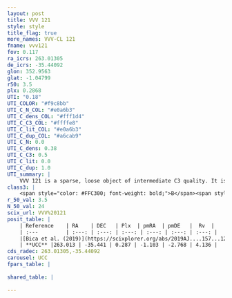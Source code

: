 ```yaml
---
layout: post
title: VVV 121
style: style
title_flag: true
more_names: VVV-CL 121
fname: vvv121
fov: 0.117
ra_icrs: 263.01305
de_icrs: -35.44092
glon: 352.9563
glat: -1.04799
r50: 3.5
plx: 0.2868
UTI: "0.18"
UTI_COLOR: "#f9c8bb"
UTI_C_N_COL: "#e0a6b3"
UTI_C_dens_COL: "#fff1d4"
UTI_C_C3_COL: "#ffffe8"
UTI_C_lit_COL: "#e0a6b3"
UTI_C_dup_COL: "#a6cab9"
UTI_C_N: 0.0
UTI_C_dens: 0.38
UTI_C_C3: 0.5
UTI_C_lit: 0.0
UTI_C_dup: 1.0
UTI_summary: |
    VVV 121 is a sparse, loose object of intermediate C3 quality. It is rarely studied in the literature, with no articles listed in the last 6 years.<br><br><span style="color: #99180f; font-weight: bold;">Warning: </span>contains less than 25 stars with <i>P>0.5</i> estimated.
class3: |
    <span style="color: #FFC300; font-weight: bold;">B</span><span style="color: #FFC300; font-weight: bold;">B</span>
r_50_val: 3.5
N_50_val: 24
scix_url: VVV%20121
posit_table: |
    | Reference    | RA    | DEC   | Plx  | pmRA  | pmDE   |  Rv  |
    | :---         | :---: | :---: | :---: | :---: | :---: | :---: |
    |[Bica et al. (2019)](https://scixplorer.org/abs/2019AJ....157...12B) | 263.091 | -35.444 | -- | -- | -- | -- |
    | **UCC** |263.013 | -35.441 | 0.287 | -1.103 | -2.768 | 4.136 | 
cds_radec: 263.01305,-35.44092
carousel: UCC
fpars_table: |
    
shared_table: |
    
---
```

